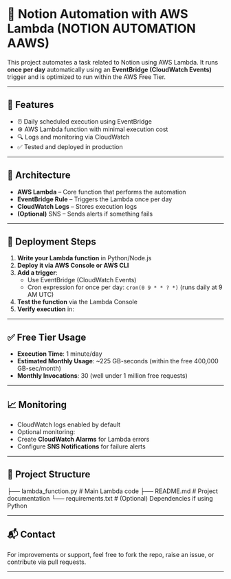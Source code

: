 # 🧠 Notion Automation with AWS Lambda (NOTION AUTOMATION AAWS)

This project automates a task related to Notion using AWS Lambda. It runs **once per day** automatically using an **EventBridge (CloudWatch Events)** trigger and is optimized to run within the AWS Free Tier.

---

## 📌 Features

- ⏰ Daily scheduled execution using EventBridge
- ⚙️ AWS Lambda function with minimal execution cost
- 🔍 Logs and monitoring via CloudWatch
- ✅ Tested and deployed in production

---

## 🧱 Architecture

- **AWS Lambda** – Core function that performs the automation
- **EventBridge Rule** – Triggers the Lambda once per day
- **CloudWatch Logs** – Stores execution logs
- **(Optional)** SNS – Sends alerts if something fails

---

## 🚀 Deployment Steps

1. **Write your Lambda function** in Python/Node.js
2. **Deploy it via AWS Console or AWS CLI**
3. **Add a trigger**:
   - Use EventBridge (CloudWatch Events)
   - Cron expression for once per day: `cron(0 9 * * ? *)` (runs daily at 9 AM UTC)
4. **Test the function** via the Lambda Console
5. **Verify execution** in:


---

## ✅ Free Tier Usage

- **Execution Time**: 1 minute/day
- **Estimated Monthly Usage**: ~225 GB-seconds (within the free 400,000 GB-sec/month)
- **Monthly Invocations**: 30 (well under 1 million free requests)

---

## 📈 Monitoring

- CloudWatch logs enabled by default
- Optional monitoring:
- Create **CloudWatch Alarms** for Lambda errors
- Configure **SNS Notifications** for failure alerts

---

## 📂 Project Structure

├── lambda_function.py # Main Lambda code
├── README.md # Project documentation
└── requirements.txt # (Optional) Dependencies if using Python


---

## 📬 Contact

For improvements or support, feel free to fork the repo, raise an issue, or contribute via pull requests.

---
